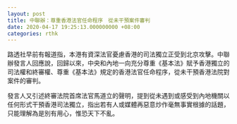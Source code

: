 ```yaml
---
layout: post
title: 中聯辦：尊重香港法官任命程序　從未干預案件審判
date: 2020-04-17 19:25:13.000000000 +08:00
categories: rthk
---
```


路透社早前有報道指，本港有資深法官憂慮香港的司法獨立正受到北京攻擊。中聯辦發言人回應說，回歸以來，中央和內地一向充分尊重《基本法》賦予香港獨立的司法權和終審權、尊重《基本法》規定的香港法官任命程序，從未干預香港法院對案件的審判。

發言人又引述終審法院首席法官馬道立的聲明，提到從未遇到或感受到內地機關以任何形式干預香港司法獨立，指出若有人或媒體再惡意炒作毫無事實根據的話題，只能理解為是別有用心，惟恐天下不亂。
